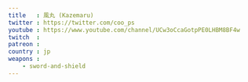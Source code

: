 ```yaml
---
title   : 風丸 (Kazemaru)
twitter : https://twitter.com/coo_ps
youtube : https://www.youtube.com/channel/UCw3oCcaGotpPE0LHBM8BF4w
twitch  :
patreon :
country : jp
weapons :
    - sword-and-shield
---
```

